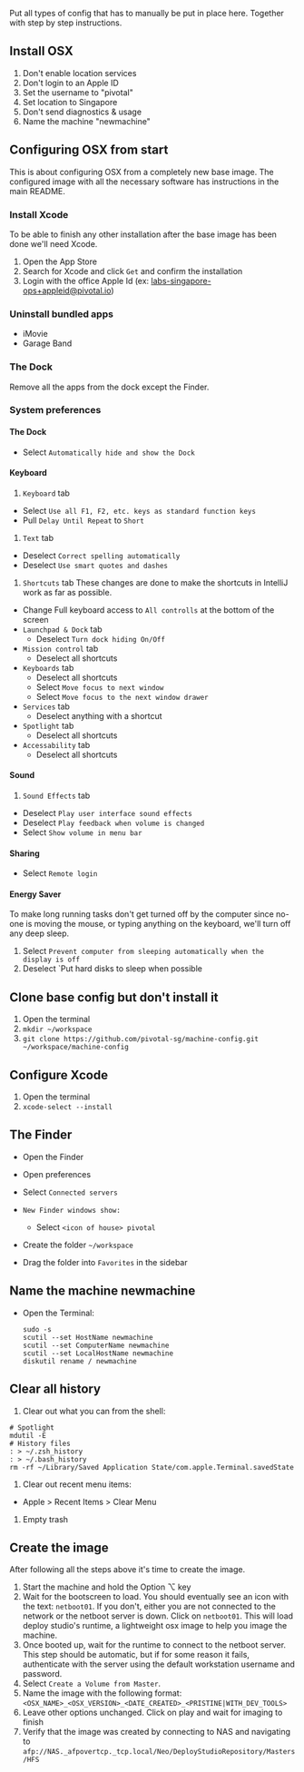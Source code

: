 Put all types of config that has to manually be put in place here.
Together with step by step instructions.

## Install OSX

1. Don't enable location services
1. Don't login to an Apple ID
1. Set the username to "pivotal"
1. Set location to Singapore
1. Don't send diagnostics & usage
1. Name the machine "newmachine"

## Configuring OSX from start

This is about configuring OSX from a completely new base image. The configured
image with all the necessary software has instructions in the main README.

### Install Xcode

To be able to finish any other installation after the base image has been done
we'll need Xcode.

1. Open the App Store
1. Search for Xcode and click `Get` and confirm the installation
1. Login with the office Apple Id (ex: labs-singapore-ops+appleid@pivotal.io)

### Uninstall bundled apps

- iMovie
- Garage Band

### The Dock

Remove all the apps from the dock except the Finder.

### System preferences

#### The Dock

- Select `Automatically hide and show the Dock`

#### Keyboard

1. `Keyboard` tab
  - Select `Use all F1, F2, etc. keys as standard function keys`
  - Pull `Delay Until Repeat` to `Short`
1. `Text` tab
  - Deselect `Correct spelling automatically`
  - Deselect `Use smart quotes and dashes`
1. `Shortcuts` tab
  These changes are done to make the shortcuts in IntelliJ work as far as
  possible.

  - Change Full keyboard access to `All controlls` at the bottom of the screen
  - `Launchpad & Dock` tab
    - Deselect `Turn dock hiding On/Off`
  - `Mission control` tab
    - Deselect all shortcuts
  - `Keyboards` tab
    - Deselect all shortcuts
    - Select `Move focus to next window`
    - Select `Move focus to the next window drawer`
  - `Services` tab
    - Deselect anything with a shortcut
  - `Spotlight` tab
    - Deselect all shortcuts
  - `Accessability` tab
    - Deselect all shortcuts

#### Sound

1. `Sound Effects` tab
  - Deselect `Play user interface sound effects`
  - Deselect `Play feedback when volume is changed`
  - Select `Show volume in menu bar`

#### Sharing

- Select `Remote login`

#### Energy Saver

To make long running tasks don't get turned off by the computer since no-one is
moving the mouse, or typing anything on the keyboard, we'll turn off any deep
sleep.

1. Select `Prevent computer from sleeping automatically when the display is
   off`
1. Deselect `Put hard disks to sleep when possible 

## Clone base config but don't install it

1. Open the terminal
1. `mkdir ~/workspace`
1. `git clone https://github.com/pivotal-sg/machine-config.git ~/workspace/machine-config`

## Configure Xcode

1. Open the terminal
1. `xcode-select --install`

## The Finder

- Open the Finder
- Open preferences
- Select `Connected servers`
- `New Finder windows show:`
  - Select `<icon of house> pivotal`

- Create the folder `~/workspace`
- Drag the folder into `Favorites` in the sidebar

## Name the machine newmachine

- Open the Terminal:

  ```shell
  sudo -s
  scutil --set HostName newmachine
  scutil --set ComputerName newmachine
  scutil --set LocalHostName newmachine
  diskutil rename / newmachine
  ```

## Clear all history

1. Clear out what you can from the shell:

  ```shell
  # Spotlight
  mdutil -E
  # History files
  : > ~/.zsh_history
  : > ~/.bash_history
  rm -rf ~/Library/Saved Application State/com.apple.Terminal.savedState
  ```
1. Clear out recent menu items:
  - Apple > Recent Items > Clear Menu
1. Empty trash

## Create the image

After following all the steps above it's time to create the image.

1. Start the machine and hold the Option ⌥ key
1. Wait for the bootscreen to load. You should eventually see an icon with the text: `netboot01`. If you don't, either you are not connected to the network or the netboot server is down. Click on `netboot01`. This will load deploy studio's runtime, a lightweight osx image to help you image the machine.
1. Once booted up, wait for the runtime to connect to the netboot server. This step should be automatic, but if for some reason it fails, authenticate with the server using the default workstation username and password.
1. Select `Create a Volume from Master`.
2. Name the image with the following format: `<OSX_NAME>_<OSX_VERSION>_<DATE_CREATED>_<PRISTINE|WITH_DEV_TOOLS>`
3. Leave other options unchanged. Click on play and wait for imaging to finish
4. Verify that the image was created by connecting to NAS and navigating to `afp://NAS._afpovertcp._tcp.local/Neo/DeployStudioRepository/Masters/HFS`
